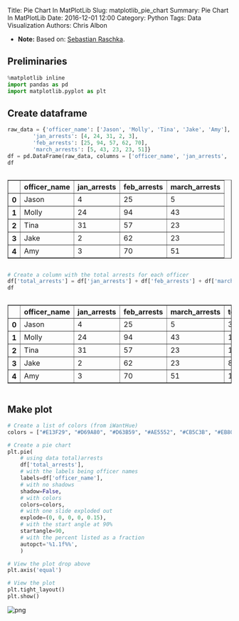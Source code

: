 Title: Pie Chart In MatPlotLib
Slug: matplotlib_pie_chart
Summary: Pie Chart In MatPlotLib
Date: 2016-12-01 12:00
Category: Python
Tags: Data Visualization
Authors: Chris Albon



- **Note:** Based on: [Sebastian Raschka](http://nbviewer.ipython.org/github/rasbt/matplotlib-gallery/blob/master/ipynb/barplots.ipynb).

## Preliminaries


```python
%matplotlib inline
import pandas as pd
import matplotlib.pyplot as plt
```

## Create dataframe


```python
raw_data = {'officer_name': ['Jason', 'Molly', 'Tina', 'Jake', 'Amy'],
        'jan_arrests': [4, 24, 31, 2, 3],
        'feb_arrests': [25, 94, 57, 62, 70],
        'march_arrests': [5, 43, 23, 23, 51]}
df = pd.DataFrame(raw_data, columns = ['officer_name', 'jan_arrests', 'feb_arrests', 'march_arrests'])
df
```




<div style="max-height:1000px;max-width:1500px;overflow:auto;">
<table border="1" class="dataframe">
  <thead>
    <tr style="text-align: right;">
      <th></th>
      <th>officer_name</th>
      <th>jan_arrests</th>
      <th>feb_arrests</th>
      <th>march_arrests</th>
    </tr>
  </thead>
  <tbody>
    <tr>
      <th>0</th>
      <td> Jason</td>
      <td>  4</td>
      <td> 25</td>
      <td>  5</td>
    </tr>
    <tr>
      <th>1</th>
      <td> Molly</td>
      <td> 24</td>
      <td> 94</td>
      <td> 43</td>
    </tr>
    <tr>
      <th>2</th>
      <td>  Tina</td>
      <td> 31</td>
      <td> 57</td>
      <td> 23</td>
    </tr>
    <tr>
      <th>3</th>
      <td>  Jake</td>
      <td>  2</td>
      <td> 62</td>
      <td> 23</td>
    </tr>
    <tr>
      <th>4</th>
      <td>   Amy</td>
      <td>  3</td>
      <td> 70</td>
      <td> 51</td>
    </tr>
  </tbody>
</table>
</div>




```python
# Create a column with the total arrests for each officer
df['total_arrests'] = df['jan_arrests'] + df['feb_arrests'] + df['march_arrests']
df
```




<div style="max-height:1000px;max-width:1500px;overflow:auto;">
<table border="1" class="dataframe">
  <thead>
    <tr style="text-align: right;">
      <th></th>
      <th>officer_name</th>
      <th>jan_arrests</th>
      <th>feb_arrests</th>
      <th>march_arrests</th>
      <th>total_arrests</th>
    </tr>
  </thead>
  <tbody>
    <tr>
      <th>0</th>
      <td> Jason</td>
      <td>  4</td>
      <td> 25</td>
      <td>  5</td>
      <td>  34</td>
    </tr>
    <tr>
      <th>1</th>
      <td> Molly</td>
      <td> 24</td>
      <td> 94</td>
      <td> 43</td>
      <td> 161</td>
    </tr>
    <tr>
      <th>2</th>
      <td>  Tina</td>
      <td> 31</td>
      <td> 57</td>
      <td> 23</td>
      <td> 111</td>
    </tr>
    <tr>
      <th>3</th>
      <td>  Jake</td>
      <td>  2</td>
      <td> 62</td>
      <td> 23</td>
      <td>  87</td>
    </tr>
    <tr>
      <th>4</th>
      <td>   Amy</td>
      <td>  3</td>
      <td> 70</td>
      <td> 51</td>
      <td> 124</td>
    </tr>
  </tbody>
</table>
</div>



## Make plot


```python
# Create a list of colors (from iWantHue)
colors = ["#E13F29", "#D69A80", "#D63B59", "#AE5552", "#CB5C3B", "#EB8076", "#96624E"]

# Create a pie chart
plt.pie(
    # using data total)arrests
    df['total_arrests'],
    # with the labels being officer names
    labels=df['officer_name'],
    # with no shadows
    shadow=False,
    # with colors
    colors=colors,
    # with one slide exploded out
    explode=(0, 0, 0, 0, 0.15),
    # with the start angle at 90%
    startangle=90,
    # with the percent listed as a fraction
    autopct='%1.1f%%',
    )

# View the plot drop above
plt.axis('equal')

# View the plot
plt.tight_layout()
plt.show()
```


![png]({filename}/images/matplotlib_pie_chart/output_7_0.png)

